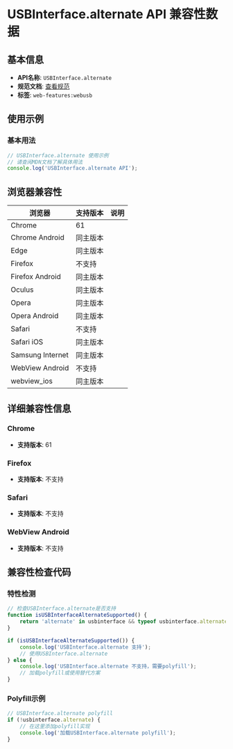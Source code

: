 # USBInterface.alternate API 兼容性数据

## 基本信息

- **API名称**: `USBInterface.alternate`
- **规范文档**: [查看规范](https://wicg.github.io/webusb/#dom-usbinterface-alternate)
- **标签**: `web-features:webusb`

## 使用示例

### 基本用法

```javascript
// USBInterface.alternate 使用示例
// 请查阅MDN文档了解具体用法
console.log('USBInterface.alternate API');
```

## 浏览器兼容性

| 浏览器 | 支持版本 | 说明 |
|--------|----------|------|
| Chrome | 61 |  |
| Chrome Android | 同主版本 |  |
| Edge | 同主版本 |  |
| Firefox | 不支持 |  |
| Firefox Android | 同主版本 |  |
| Oculus | 同主版本 |  |
| Opera | 同主版本 |  |
| Opera Android | 同主版本 |  |
| Safari | 不支持 |  |
| Safari iOS | 同主版本 |  |
| Samsung Internet | 同主版本 |  |
| WebView Android | 不支持 |  |
| webview_ios | 同主版本 |  |

## 详细兼容性信息

### Chrome

- **支持版本**: 61

### Firefox

- **支持版本**: 不支持

### Safari

- **支持版本**: 不支持

### WebView Android

- **支持版本**: 不支持

## 兼容性检查代码

### 特性检测

```javascript
// 检查USBInterface.alternate是否支持
function isUSBInterfaceAlternateSupported() {
    return 'alternate' in usbinterface && typeof usbinterface.alternate === 'function';
}

if (isUSBInterfaceAlternateSupported()) {
    console.log('USBInterface.alternate 支持');
    // 使用USBInterface.alternate
} else {
    console.log('USBInterface.alternate 不支持，需要polyfill');
    // 加载polyfill或使用替代方案
}
```

### Polyfill示例

```javascript
// USBInterface.alternate polyfill
if (!usbinterface.alternate) {
    // 在这里添加polyfill实现
    console.log('加载USBInterface.alternate polyfill');
}
```

